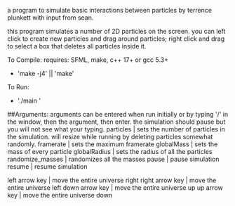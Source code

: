 a program to simulate basic interactions between particles by terrence plunkett with input from sean.

this program simulates a number of 2D particles on the screen. you can left click to create new particles and drag around particles; right click and drag to select a box that deletes all particles inside it.

To Compile:
requires: SFML, make, c++ 17+ or gcc 5.3+
* 'make -j4' || 'make'

To Run:
* './main <arguments>'

##Arguments:
arguments can be entered when run initially or by typing '/' in the window, then the argument, then enter. the simulation should pause but you will not see what your typing.
particles<int>    | sets the number of particles in the simulation. will resize while running by deleting particles somewhat randomly.
framerate<int>    | sets the maximum framerate
globalMass<int>   | sets the mass of every particle
globalRadius<int> | sets the radius of all the particles
randomize_masses  | randomizes all the masses
pause             | pause simulation
resume            | resume simulation

left arrow key  | move the entire universe right
right arrow key | move the entire universe left
down arrow key  | move the entire universe up
up arrow key    | move the entire universe down